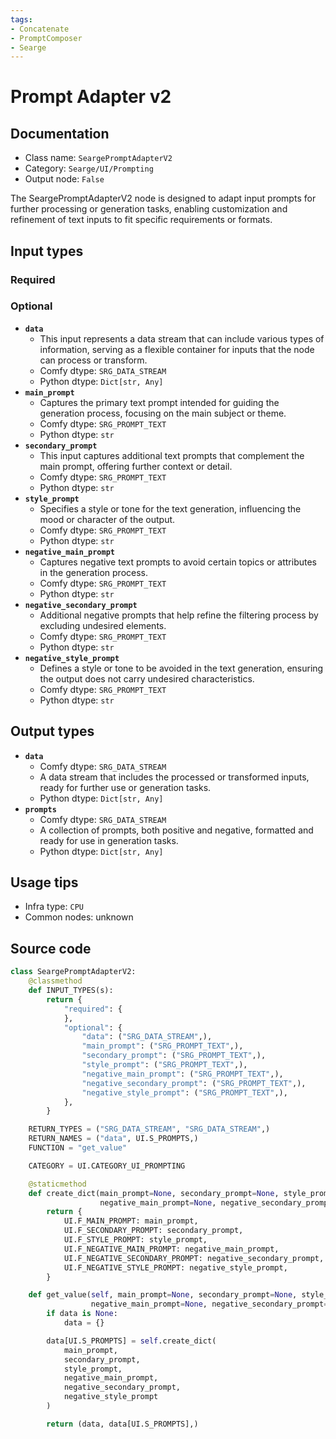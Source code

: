 ```yaml
---
tags:
- Concatenate
- PromptComposer
- Searge
---
```


# Prompt Adapter v2
## Documentation
- Class name: `SeargePromptAdapterV2`
- Category: `Searge/UI/Prompting`
- Output node: `False`

The SeargePromptAdapterV2 node is designed to adapt input prompts for further processing or generation tasks, enabling customization and refinement of text inputs to fit specific requirements or formats.
## Input types
### Required
### Optional
- **`data`**
    - This input represents a data stream that can include various types of information, serving as a flexible container for inputs that the node can process or transform.
    - Comfy dtype: `SRG_DATA_STREAM`
    - Python dtype: `Dict[str, Any]`
- **`main_prompt`**
    - Captures the primary text prompt intended for guiding the generation process, focusing on the main subject or theme.
    - Comfy dtype: `SRG_PROMPT_TEXT`
    - Python dtype: `str`
- **`secondary_prompt`**
    - This input captures additional text prompts that complement the main prompt, offering further context or detail.
    - Comfy dtype: `SRG_PROMPT_TEXT`
    - Python dtype: `str`
- **`style_prompt`**
    - Specifies a style or tone for the text generation, influencing the mood or character of the output.
    - Comfy dtype: `SRG_PROMPT_TEXT`
    - Python dtype: `str`
- **`negative_main_prompt`**
    - Captures negative text prompts to avoid certain topics or attributes in the generation process.
    - Comfy dtype: `SRG_PROMPT_TEXT`
    - Python dtype: `str`
- **`negative_secondary_prompt`**
    - Additional negative prompts that help refine the filtering process by excluding undesired elements.
    - Comfy dtype: `SRG_PROMPT_TEXT`
    - Python dtype: `str`
- **`negative_style_prompt`**
    - Defines a style or tone to be avoided in the text generation, ensuring the output does not carry undesired characteristics.
    - Comfy dtype: `SRG_PROMPT_TEXT`
    - Python dtype: `str`
## Output types
- **`data`**
    - Comfy dtype: `SRG_DATA_STREAM`
    - A data stream that includes the processed or transformed inputs, ready for further use or generation tasks.
    - Python dtype: `Dict[str, Any]`
- **`prompts`**
    - Comfy dtype: `SRG_DATA_STREAM`
    - A collection of prompts, both positive and negative, formatted and ready for use in generation tasks.
    - Python dtype: `Dict[str, Any]`
## Usage tips
- Infra type: `CPU`
- Common nodes: unknown


## Source code
```python
class SeargePromptAdapterV2:
    @classmethod
    def INPUT_TYPES(s):
        return {
            "required": {
            },
            "optional": {
                "data": ("SRG_DATA_STREAM",),
                "main_prompt": ("SRG_PROMPT_TEXT",),
                "secondary_prompt": ("SRG_PROMPT_TEXT",),
                "style_prompt": ("SRG_PROMPT_TEXT",),
                "negative_main_prompt": ("SRG_PROMPT_TEXT",),
                "negative_secondary_prompt": ("SRG_PROMPT_TEXT",),
                "negative_style_prompt": ("SRG_PROMPT_TEXT",),
            },
        }

    RETURN_TYPES = ("SRG_DATA_STREAM", "SRG_DATA_STREAM",)
    RETURN_NAMES = ("data", UI.S_PROMPTS,)
    FUNCTION = "get_value"

    CATEGORY = UI.CATEGORY_UI_PROMPTING

    @staticmethod
    def create_dict(main_prompt=None, secondary_prompt=None, style_prompt=None,
                    negative_main_prompt=None, negative_secondary_prompt=None, negative_style_prompt=None):
        return {
            UI.F_MAIN_PROMPT: main_prompt,
            UI.F_SECONDARY_PROMPT: secondary_prompt,
            UI.F_STYLE_PROMPT: style_prompt,
            UI.F_NEGATIVE_MAIN_PROMPT: negative_main_prompt,
            UI.F_NEGATIVE_SECONDARY_PROMPT: negative_secondary_prompt,
            UI.F_NEGATIVE_STYLE_PROMPT: negative_style_prompt,
        }

    def get_value(self, main_prompt=None, secondary_prompt=None, style_prompt=None,
                  negative_main_prompt=None, negative_secondary_prompt=None, negative_style_prompt=None, data=None):
        if data is None:
            data = {}

        data[UI.S_PROMPTS] = self.create_dict(
            main_prompt,
            secondary_prompt,
            style_prompt,
            negative_main_prompt,
            negative_secondary_prompt,
            negative_style_prompt
        )

        return (data, data[UI.S_PROMPTS],)

```
